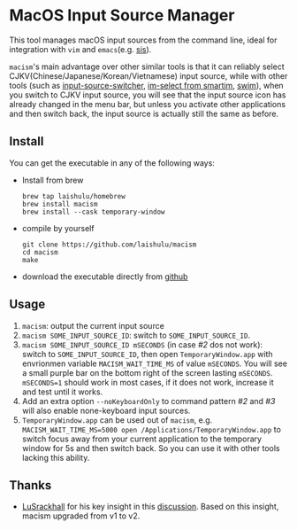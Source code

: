 # MacOS Input Source Manager

This tool manages macOS input sources from the command line, ideal for
integration with `vim` and `emacs`(e.g. 
[sis](https://github.com/laishulu/emacs-smart-input-source)). 

`macism`'s main advantage over other similar tools is that it can reliably 
select CJKV(Chinese/Japanese/Korean/Vietnamese) input source, while with other 
tools (such as
[input-source-switcher](https://github.com/vovkasm/input-source-switcher),
[im-select from smartim](https://github.com/ybian/smartim),
[swim](https://github.com/mitsuse/swim)), when you switch to CJKV input source,
you will see that the input source icon has already changed in the menu bar, but
unless you activate other applications and then switch back, the input source is
actually still the same as before.

## Install

You can get the executable in any of the following ways:

- Install from brew
    ```
    brew tap laishulu/homebrew
    brew install macism
    brew install --cask temporary-window
    ```

- compile by yourself
    ```
    git clone https://github.com/laishulu/macism
    cd macism
    make
    ```
- download the executable directly from 
    [github](https://github.com/laishulu/macism/releases)
    
## Usage
1. `macism`: output the current input source
2. `macism SOME_INPUT_SOURCE_ID`: switch to `SOME_INPUT_SOURCE_ID`.
3. `macism SOME_INPUT_SOURCE_ID mSECONDS` (in case *#2* dos not work): switch to
   `SOME_INPUT_SOURCE_ID`, then open `TemporaryWindow.app` with envrionmen
   variable `MACISM_WAIT_TIME_MS` of value `mSECONDS`. You will see a small
   purple bar on the bottom right of the screen lasting `mSECONDS`. `mSECONDS=1`
   should work in most cases, if it does not work, increase it and test until it
   works. 
4. Add an extra option `--noKeyboardOnly` to command pattern *#2* and *#3* will 
   also enable none-keyboard input sources.
5. `TemporaryWindow.app` can be used out of `macism`, e.g.
   `MACISM_WAIT_TIME_MS=5000 open /Applications/TemporaryWindow.app` to switch
   focus away from your current application to the temporary window for 5s and
   then switch back. So you can use it with other tools lacking this ability. 

## Thanks
- [LuSrackhall](https://github.com/LuSrackhall) for his key insight in this
  [discussion](
    https://github.com/rime/squirrel/issues/866#issuecomment-2800561092
  ). Based on this insight, macism upgraded from v1 to v2.

